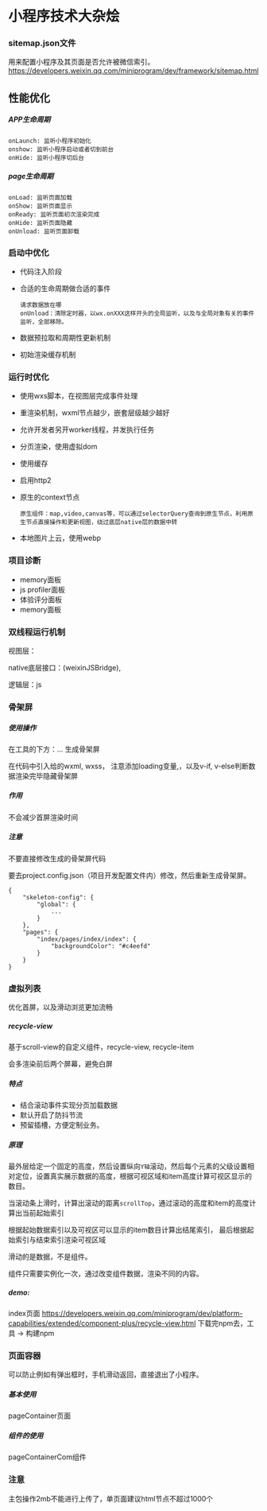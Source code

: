 # 小程序技术大杂烩

### sitemap.json文件
用来配置小程序及其页面是否允许被微信索引。
https://developers.weixin.qq.com/miniprogram/dev/framework/sitemap.html

## 性能优化

##### APP生命周期

```
onLaunch: 监听小程序初始化
onshow: 监听小程序启动或者切到前台
onHide: 监听小程序切后台
```

##### page生命周期

```
onLoad: 监听页面加载
onShow: 监听页面显示
onReady: 监听页面初次渲染完成
onHide: 监听页面隐藏
onUnload: 监听页面卸载
```

### 启动中优化

- 代码注入阶段

- 合适的生命周期做合适的事件

  ```
  请求数据放在哪
  onUnload：清除定时器，以wx.onXXX这样开头的全局监听，以及与全局对象有关的事件监听，全部移除。
  ```

- 数据预拉取和周期性更新机制

- 初始渲染缓存机制

### 运行时优化

- 使用wxs脚本，在视图层完成事件处理

- 重渲染机制，wxml节点越少，嵌套层级越少越好

- 允许开发者另开worker线程，并发执行任务

- 分页渲染，使用虚拟dom

- 使用缓存

- 启用http2

- 原生的context节点

  ```
  原生组件：map,video,canvas等，可以通过selectorQuery查询到原生节点，利用原生节点直接操作和更新视图，绕过底层native层的数据中转
  ```

- 本地图片上云，使用webp

### 项目诊断

- memory面板
- js profiler面板
- 体验评分面板
- memory面板

### 双线程运行机制

视图层：

native底层接口：(weixinJSBridge), 

逻辑层：js



### 骨架屏

##### 使用操作

在工具的下方：...   生成骨架屏

在代码中引入给的wxml, wxss， 注意添加loading变量,，以及v-if, v-else判断数据渲染完毕隐藏骨架屏

##### 作用

不会减少首屏渲染时间

##### 注意

不要直接修改生成的骨架屏代码

要去project.config.json（项目开发配置文件内）修改，然后重新生成骨架屏。

```
{
	"skeleton-config": {
		"global": {
			...
		}
	},
	"pages": {
		"index/pages/index/index": {
			"backgroundColor": "#c4eefd"
		}
	}
}
```

### 虚拟列表

优化首屏，以及滑动浏览更加流畅

##### recycle-view

基于scroll-view的自定义组件，recycle-view, recycle-item

会多渲染前后两个屏幕，避免白屏

##### 特点

- 结合滚动事件实现分页加载数据
- 默认开启了防抖节流
- 预留插槽，方便定制业务。

##### 原理

最外层给定一个固定的高度，然后设置纵向`Y轴`滚动，然后每个元素的父级设置相对定位，设置真实展示数据的高度，根据可视区域和item高度计算可视区显示的数目。

当滚动条上滑时，计算出滚动的距离`scrollTop`，通过滚动的高度和item的高度计算出当前起始索引

根据起始数据索引以及可视区可以显示的item数目计算出结尾索引， 最后根据起始索引与结束索引渲染可视区域

滑动的是数据，不是组件。

组件只需要实例化一次，通过改变组件数据，渲染不同的内容。

##### demo:

index页面
https://developers.weixin.qq.com/miniprogram/dev/platform-capabilities/extended/component-plus/recycle-view.html
下载完npm去，工具 -> 构建npm

### 页面容器

可以防止例如有弹出框时，手机滑动返回，直接退出了小程序。

##### 基本使用

pageContainer页面

##### 组件的使用

pageContainerCom组件









### 注意

主包操作2mb不能进行上传了，单页面建议html节点不超过1000个



